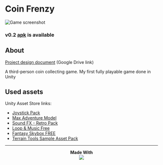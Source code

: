 # Coin Frenzy

![Game screenshot](https://imgur.com/xaEDhoA.png)
### v0.2 [apk](https://github.com/cornflux-cmd/coin-frenzy/releases/download/v0.2/coinfrenzy-v0.2.apk) is available
## About
[Project design document](https://docs.google.com/document/d/1CwgXYUw5NnwpJEZdLyBMPDspmPlVi6tt0WzvW5hsmus/edit?usp=sharing) (Google Drive link)  

A third-person coin collecting game. My first fully playable game done in Unity


## Used assets 
Unity Asset Store links:
* [Joystick Pack](https://assetstore.unity.com/packages/tools/input-management/joystick-pack-107631)
* [Max Adventure Model](https://assetstore.unity.com/packages/3d/characters/humanoids/max-adventure-model-3012)
* [Sound FX - Retro Pack](https://assetstore.unity.com/packages/audio/sound-fx/sound-fx-retro-pack-121743)
* [Loop & Music Free](https://assetstore.unity.com/packages/audio/music/loop-music-free-111896)
* [Fantasy Skybox FREE](https://assetstore.unity.com/packages/2d/textures-materials/sky/fantasy-skybox-free-18353)
* [Terrain Tools Sample Asset Pack](https://assetstore.unity.com/packages/2d/textures-materials/terrain-tools-sample-asset-pack-145808)
___
<p align="center">
  <b>Made With</b><br>
  <a href="https://unity.com/"><img src="https://unity3d.com/files/images/ogimg.jpg"</a>
</p>

